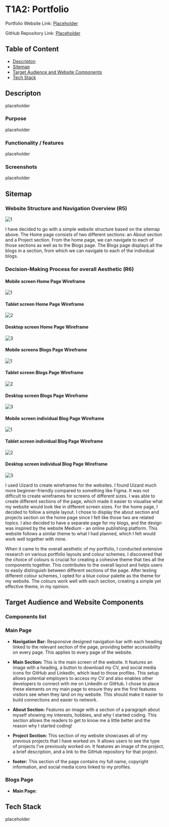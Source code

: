 # T1A2: Portfolio

Portfolio Website Link: [Placeholder](https://link-url-here.org)

GitHub Repository Link: [Placeholder](https://link-url-here.org)

## Table of Content

- [Descripton](#descripton)
- [Sitemap](#sitemap)
- [Target Audience and Website Components](#target-audience-and-website-components)
- [Tech Stack](#tech-stack)

## Descripton

placeholder

### Purpose

placeholder

### Functionality / features

placeholder

### Screenshots

placeholder

## Sitemap

### Website Structure and Navigation Overview (R5)

![1](./docs/wireframes/Portfolio%20Sitemap.png)

I have decided to go with a simple website structure based on the sitemap above. The Home page consists of two different sections: an About section and a Project section. From the home page, we can navigate to each of those sections as well as to the Blogs page. The Blogs page displays all the blogs in a section, from which we can navigate to each of the individual blogs.

### Decision-Making Process for overall Aesthetic (R6)

#### Mobile screen Home Page Wireframe

![1](./docs/wireframes/Main%20page%20Wireframe/Mobile.png)

#### Tablet screen Home Page Wireframe

![2](./docs/wireframes/Main%20page%20Wireframe/Tablet%20Screen.png)

#### Desktop screen Home Page Wireframe

![3](./docs/wireframes/Main%20page%20Wireframe/Desktop.png)

#### Mobile screens Blogs Page Wireframe

![1](./docs/wireframes/Blogs%20page%20wireframe/Mobile%20-%20Blogs%20Page.png)

#### Tablet screen Blogs Page Wireframe

![2](./docs/wireframes/Blogs%20page%20wireframe/Tablet%20-%20Blogs%20Page.png)

#### Desktop screen Blogs Page Wireframe

![3](./docs/wireframes/Blogs%20page%20wireframe/Desktop%20-%20Blogs%20Page.png)

#### Mobile screen individual Blog Page Wireframe

![1](./docs/wireframes/individual%20blog%20page/%20Mobile%20-%20individual%20Blog.png)

#### Tablet screen individual Blog Page Wireframe

![2](./docs/wireframes/individual%20blog%20page/Tablet%20-%20Individual%20Blog.png)

#### Desktop screen individual Blog Page Wireframe

![3](./docs/wireframes/individual%20blog%20page/%20Desktop%20-%20Individual%20Blog.png)

I used Uizard to create wireframes for the websites. I found Uizard much more beginner-friendly compared to something like Figma. It was not difficult to create wireframes for screens of different sizes. I was able to create different sections of the page, which made it easier to visualise what my website would look like in different screen sizes. For the home page, I decided to follow a simple layout. I chose to display the about section and projects section on the home page since I felt like those two are related topics. I also decided to have a separate page for my blogs, and the design was inspired by the website Medium - an online publishing platform. This website follows a similar theme to what I had planned, which I felt would work well together with mine.

When it came to the overall aesthetic of my portfolio, I conducted extensive research on various portfolio layouts and colour schemes. I discovered that the choice of colours is crucial for creating a cohesive theme that ties all the components together. This contributes to the overall layout and helps users to easily distinguish between different sections of the page. After testing different colour schemes, I opted for a blue colour palette as the theme for my website. The colours work well with each section, creating a simple yet effective theme, in my opinion.

## Target Audience and Website Components

### Components list

### Main Page

- **Navigation Bar:** Responsive designed navigation bar with each heading linked to the relevant section of the page, providing better accessibility on every page. This applies to every page of the website.

- **Main Section:** This is the main screen of the website. It features an image with a heading, a button to download my CV, and social media icons for GitHub and LinkedIn, which lead to those profiles. This setup allows potential employers to access my CV and also enables other developers to connect with me on LinkedIn or GitHub. I chose to place these elements on my main page to ensure they are the first features visitors see when they land on my website. This should make it easier to build connections and easier to network.

- **About Section:** Features an image with a section of a paragraph about myself showing my interests, hobbies, and why I started coding. This section allows the readers to get to know me a little better and the reason why I started coding!

- **Project Section:** This section of my website showcases all of my previous projects that I have worked on. It allows users to see the type of projects I've previously worked on. It features an image of the project, a brief description, and a link to the GitHub repository for that project.

- **footer:** This section of the page contains my full name, copyright information, and social media icons linked to my profiles.

### Blogs Page

- **Main Page:**

## Tech Stack

placeholder
